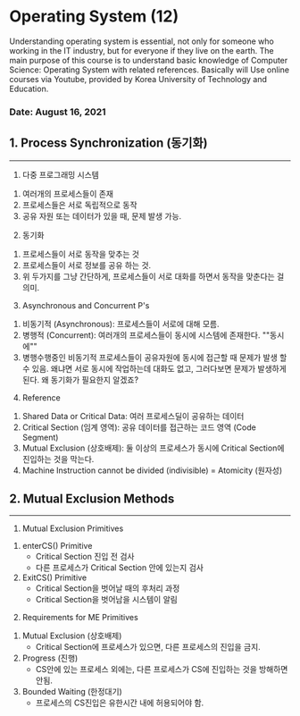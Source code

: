 # Operating System (12)

Understanding operating system is essential, not only for someone who working in the IT industry, but for everyone if they live on the earth. The main purpose of this course is to understand basic knowledge of Computer Science: Operating System with related references. Basically will Use online courses via Youtube, provided by Korea University of Technology and Education.

### Date: August 16, 2021

## 1. Process Synchronization (동기화)

---

1. 다중 프로그래밍 시스템

1) 여러개의 프로세스들이 존재
2) 프로세스들은 서로 독립적으로 동작
3) 공유 자원 또는 데이터가 있을 때, 문제 발생 가능.

2. 동기화

1) 프로세스들이 서로 동작을 맞추는 것
2) 프로세스들이 서로 정보를 공유 하는 것.
3) 위 두가지를 그냥 간단하게, 프로세스들이 서로 대화를 하면서 동작을 맞춘다는 걸 의미.

3. Asynchronous and Concurrent P's

1) 비동기적 (Asynchronous): 프로세스들이 서로에 대해 모름.
2) 병행적 (Concurrent): 여러개의 프로세스들이 동시에 시스템에 존재한다. ""동시에""
3) 병행수행중인 비동기적 프로세스들이 공유자원에 동시에 접근할 때 문제가 발생 할 수 있음. 왜냐면 서로 동시에 작업하는데 대화도 없고, 그러다보면 문제가 발생하게 된다. 왜 동기화가 필요한지 알겠죠?

4. Reference

1) Shared Data or Critical Data: 여러 프로세스딜이 공유하는 데이터
2) Critical Section (임계 영역): 공유 데이터를 접근하는 코드 영역 (Code Segment)
3) Mutual Exclusion (상호배제): 둘 이상의 프로세스가 동시에 Critical Section에 진입하는 것을 막는다.
4) Machine Instruction cannot be divided (indivisible) = Atomicity (원자성)

## 2. Mutual Exclusion Methods

---

1. Mutual Exclusion Primitives

1) enterCS() Primitive
   - Critical Section 진입 전 검사
   - 다른 프로세스가 Critical Section 안에 있는지 검사
2) ExitCS() Primitive
   - Critical Section을 벗어날 때의 후처리 과정
   - Critical Section을 벗어남을 시스템이 알림

2. Requirements for ME Primitives

1) Mutual Exclusion (상호배제)
   - Critical Section에 프로세스가 있으면, 다른 프로세스의 진입을 금지.
2) Progress (진행)
   - CS안에 있는 프로세스 외에는, 다른 프로세스가 CS에 진입하는 것을 방해하면 안됨.
3) Bounded Waiting (한정대기)
   - 프로세스의 CS진입은 유한시간 내에 허용되어야 함.

